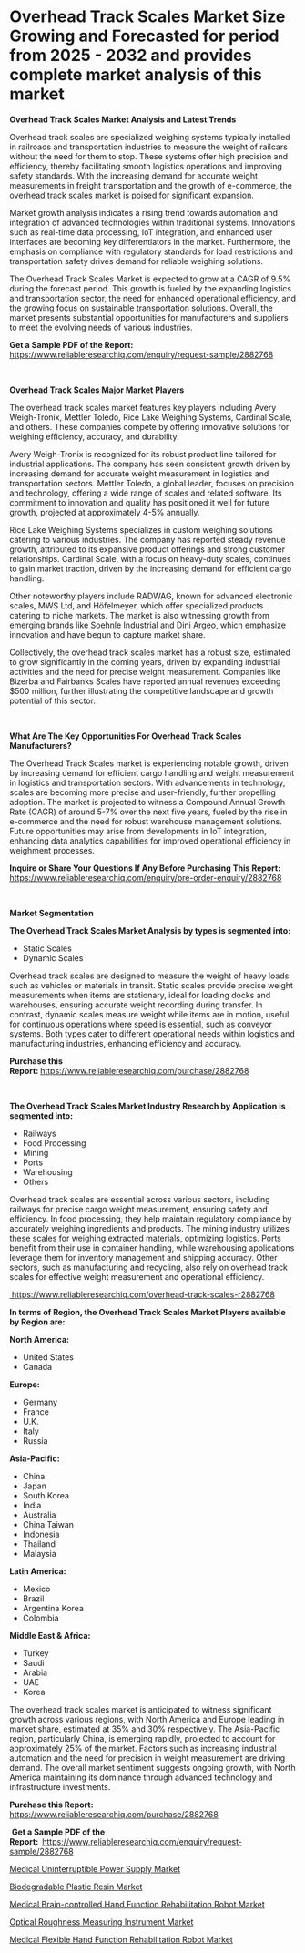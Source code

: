 <p><h1>Overhead Track Scales Market Size Growing and Forecasted for period from 2025 - 2032 and provides complete market analysis of this market</h1></p><p><strong>Overhead Track Scales Market Analysis and Latest Trends</strong></p>
<p><p>Overhead track scales are specialized weighing systems typically installed in railroads and transportation industries to measure the weight of railcars without the need for them to stop. These systems offer high precision and efficiency, thereby facilitating smooth logistics operations and improving safety standards. With the increasing demand for accurate weight measurements in freight transportation and the growth of e-commerce, the overhead track scales market is poised for significant expansion.</p><p>Market growth analysis indicates a rising trend towards automation and integration of advanced technologies within traditional systems. Innovations such as real-time data processing, IoT integration, and enhanced user interfaces are becoming key differentiators in the market. Furthermore, the emphasis on compliance with regulatory standards for load restrictions and transportation safety drives demand for reliable weighing solutions.</p><p>The Overhead Track Scales Market is expected to grow at a CAGR of 9.5% during the forecast period. This growth is fueled by the expanding logistics and transportation sector, the need for enhanced operational efficiency, and the growing focus on sustainable transportation solutions. Overall, the market presents substantial opportunities for manufacturers and suppliers to meet the evolving needs of various industries.</p></p>
<p><strong>Get a Sample PDF of the Report:&nbsp;</strong> <a href="https://www.reliableresearchiq.com/enquiry/request-sample/2882768?utm_campaign=121&utm_medium=2&utm_source=Github&utm_content=ia&utm_term=13032025&utm_id=overhead-track-scales">https://www.reliableresearchiq.com/enquiry/request-sample/2882768</a></p>
<p>&nbsp;</p>
<p><strong>Overhead Track Scales Major Market Players</strong></p>
<p><p>The overhead track scales market features key players including Avery Weigh-Tronix, Mettler Toledo, Rice Lake Weighing Systems, Cardinal Scale, and others. These companies compete by offering innovative solutions for weighing efficiency, accuracy, and durability.</p><p>Avery Weigh-Tronix is recognized for its robust product line tailored for industrial applications. The company has seen consistent growth driven by increasing demand for accurate weight measurement in logistics and transportation sectors. Mettler Toledo, a global leader, focuses on precision and technology, offering a wide range of scales and related software. Its commitment to innovation and quality has positioned it well for future growth, projected at approximately 4-5% annually.</p><p>Rice Lake Weighing Systems specializes in custom weighing solutions catering to various industries. The company has reported steady revenue growth, attributed to its expansive product offerings and strong customer relationships. Cardinal Scale, with a focus on heavy-duty scales, continues to gain market traction, driven by the increasing demand for efficient cargo handling.</p><p>Other noteworthy players include RADWAG, known for advanced electronic scales, MWS Ltd, and Höfelmeyer, which offer specialized products catering to niche markets. The market is also witnessing growth from emerging brands like Soehnle Industrial and Dini Argeo, which emphasize innovation and have begun to capture market share.</p><p>Collectively, the overhead track scales market has a robust size, estimated to grow significantly in the coming years, driven by expanding industrial activities and the need for precise weight measurement. Companies like Bizerba and Fairbanks Scales have reported annual revenues exceeding $500 million, further illustrating the competitive landscape and growth potential of this sector.</p></p>
<p>&nbsp;</p>
<p><strong>What Are The Key Opportunities For Overhead Track Scales Manufacturers?</strong></p>
<p><p>The Overhead Track Scales market is experiencing notable growth, driven by increasing demand for efficient cargo handling and weight measurement in logistics and transportation sectors. With advancements in technology, scales are becoming more precise and user-friendly, further propelling adoption. The market is projected to witness a Compound Annual Growth Rate (CAGR) of around 5-7% over the next five years, fueled by the rise in e-commerce and the need for robust warehouse management solutions. Future opportunities may arise from developments in IoT integration, enhancing data analytics capabilities for improved operational efficiency in weighment processes.</p></p>
<p><strong>Inquire or Share Your Questions If Any Before Purchasing This Report:</strong> <a href="https://www.reliableresearchiq.com/enquiry/pre-order-enquiry/2882768?utm_campaign=121&utm_medium=2&utm_source=Github&utm_content=ia&utm_term=13032025&utm_id=overhead-track-scales">https://www.reliableresearchiq.com/enquiry/pre-order-enquiry/2882768</a></p>
<p>&nbsp;</p>
<p><strong>Market Segmentation</strong></p>
<p><strong>The Overhead Track Scales Market Analysis by types is segmented into:</strong></p>
<p><ul><li>Static Scales</li><li>Dynamic Scales</li></ul></p>
<p><p>Overhead track scales are designed to measure the weight of heavy loads such as vehicles or materials in transit. Static scales provide precise weight measurements when items are stationary, ideal for loading docks and warehouses, ensuring accurate weight recording during transfer. In contrast, dynamic scales measure weight while items are in motion, useful for continuous operations where speed is essential, such as conveyor systems. Both types cater to different operational needs within logistics and manufacturing industries, enhancing efficiency and accuracy.</p></p>
<p><strong>Purchase this Report:&nbsp;</strong><a href="https://www.reliableresearchiq.com/purchase/2882768?utm_campaign=121&utm_medium=2&utm_source=Github&utm_content=ia&utm_term=13032025&utm_id=overhead-track-scales">https://www.reliableresearchiq.com/purchase/2882768</a></p>
<p>&nbsp;</p>
<p><strong>The Overhead Track Scales Market Industry Research by Application is segmented into:</strong></p>
<p><ul><li>Railways</li><li>Food Processing</li><li>Mining</li><li>Ports</li><li>Warehousing</li><li>Others</li></ul></p>
<p><p>Overhead track scales are essential across various sectors, including railways for precise cargo weight measurement, ensuring safety and efficiency. In food processing, they help maintain regulatory compliance by accurately weighing ingredients and products. The mining industry utilizes these scales for weighing extracted materials, optimizing logistics. Ports benefit from their use in container handling, while warehousing applications leverage them for inventory management and shipping accuracy. Other sectors, such as manufacturing and recycling, also rely on overhead track scales for effective weight measurement and operational efficiency.</p></p>
<p><a href="https://www.reliableresearchiq.com/overhead-track-scales-r2882768?utm_campaign=121&utm_medium=2&utm_source=Github&utm_content=ia&utm_term=13032025&utm_id=overhead-track-scales">&nbsp;https://www.reliableresearchiq.com/overhead-track-scales-r2882768</a></p>
<p><strong>In terms of Region, the Overhead Track Scales Market Players available by Region are:</strong></p>
<p>
    <p> <strong> North America: </strong>
        <ul>
            <li>United States</li>
            <li>Canada</li>
        </ul>
        </p> 
    <p> <strong> Europe: </strong>
        <ul>
            <li>Germany</li>
            <li>France</li>
            <li>U.K.</li>
            <li>Italy</li>
            <li>Russia</li>
        </ul>
        </p> 
    <p> <strong> Asia-Pacific: </strong>
        <ul>
            <li>China</li>
            <li>Japan</li>
            <li>South Korea</li>
            <li>India</li>
            <li>Australia</li>
            <li>China Taiwan</li>
            <li>Indonesia</li>
            <li>Thailand</li>
            <li>Malaysia</li>
        </ul>
        </p> 
    <p> <strong> Latin America: </strong>
        <ul>
            <li>Mexico</li>
            <li>Brazil</li>
            <li>Argentina Korea</li>
            <li>Colombia</li>
        </ul>
        </p> 
    <p> <strong> Middle East & Africa: </strong>
        <ul>
            <li>Turkey</li>
            <li>Saudi</li>
            <li>Arabia</li>
            <li>UAE</li>
            <li>Korea</li>
        </ul>
    </p>
    </p>
<p><p>The overhead track scales market is anticipated to witness significant growth across various regions, with North America and Europe leading in market share, estimated at 35% and 30% respectively. The Asia-Pacific region, particularly China, is emerging rapidly, projected to account for approximately 25% of the market. Factors such as increasing industrial automation and the need for precision in weight measurement are driving demand. The overall market sentiment suggests ongoing growth, with North America maintaining its dominance through advanced technology and infrastructure investments.</p></p>
<p><strong>Purchase this Report: </strong><a href="https://www.reliableresearchiq.com/purchase/2882768?utm_campaign=121&utm_medium=2&utm_source=Github&utm_content=ia&utm_term=13032025&utm_id=overhead-track-scales">https://www.reliableresearchiq.com/purchase/2882768</a></p>
<p>&nbsp;<strong>Get a Sample PDF of the Report:&nbsp;&nbsp;</strong><a href="https://www.reliableresearchiq.com/enquiry/request-sample/2882768?utm_campaign=121&utm_medium=2&utm_source=Github&utm_content=ia&utm_term=13032025&utm_id=overhead-track-scales">https://www.reliableresearchiq.com/enquiry/request-sample/2882768</a></p>
<p><strong></strong></p>
<p><p><a href="https://github.com/kadutjoelly83/Market-Research-Report-List-1/blob/main/medical-uninterruptible-power-supply-market.md?utm_campaign=121&utm_medium=2&utm_source=Github&utm_content=ia&utm_term=13032025&utm_id=overhead-track-scales">Medical Uninterruptible Power Supply Market</a></p><p><a href="https://github.com/shimweummul/Market-Research-Report-List-1/blob/main/biodegradable-plastic-resin-market.md?utm_campaign=121&utm_medium=2&utm_source=Github&utm_content=ia&utm_term=13032025&utm_id=overhead-track-scales">Biodegradable Plastic Resin Market</a></p><p><a href="https://github.com/iperitvik8/Market-Research-Report-List-1/blob/main/medical-brain-controlled-hand-function-rehabilitation-robot-market.md?utm_campaign=121&utm_medium=2&utm_source=Github&utm_content=ia&utm_term=13032025&utm_id=overhead-track-scales">Medical Brain-controlled Hand Function Rehabilitation Robot Market</a></p><p><a href="https://github.com/frodanlert/Market-Research-Report-List-1/blob/main/optical-roughness-measuring-instrument-market.md?utm_campaign=121&utm_medium=2&utm_source=Github&utm_content=ia&utm_term=13032025&utm_id=overhead-track-scales">Optical Roughness Measuring Instrument Market</a></p><p><a href="https://github.com/snaikraso/Market-Research-Report-List-1/blob/main/medical-flexible-hand-function-rehabilitation-robot-market.md?utm_campaign=121&utm_medium=2&utm_source=Github&utm_content=ia&utm_term=13032025&utm_id=overhead-track-scales">Medical Flexible Hand Function Rehabilitation Robot Market</a></p></p>
